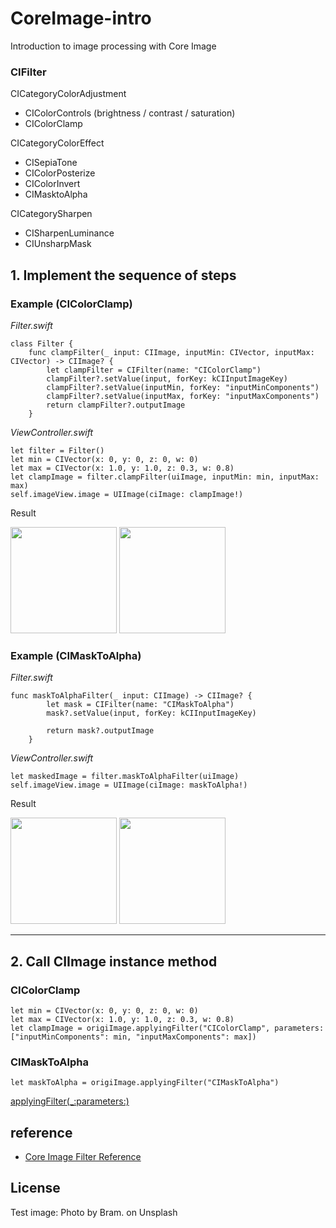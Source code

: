 # CoreImage-intro
Introduction to image processing with Core Image

### CIFilter
CICategoryColorAdjustment
- CIColorControls (brightness / contrast / saturation)
- CIColorClamp

CICategoryColorEffect
- CISepiaTone
- CIColorPosterize
- CIColorInvert
- CIMasktoAlpha

CICategorySharpen
- CISharpenLuminance
- CIUnsharpMask

## 1. Implement the sequence of steps

### Example (CIColorClamp)

_Filter.swift_
```
class Filter {
    func clampFilter(_ input: CIImage, inputMin: CIVector, inputMax: CIVector) -> CIImage? {
        let clampFilter = CIFilter(name: "CIColorClamp")
        clampFilter?.setValue(input, forKey: kCIInputImageKey)
        clampFilter?.setValue(inputMin, forKey: "inputMinComponents")
        clampFilter?.setValue(inputMax, forKey: "inputMaxComponents")
        return clampFilter?.outputImage
    }
```
_ViewController.swift_
```
let filter = Filter()
let min = CIVector(x: 0, y: 0, z: 0, w: 0)
let max = CIVector(x: 1.0, y: 1.0, z: 0.3, w: 0.8)
let clampImage = filter.clampFilter(uiImage, inputMin: min, inputMax: max)
self.imageView.image = UIImage(ciImage: clampImage!)
```

Result

<img src="https://github.com/khhk10/CoreImage-intro/blob/master/images/clamp_before.png" height="170"> <img src="https://github.com/khhk10/CoreImage-intro/blob/master/images/clamp_after.png" height="170">

### Example (CIMaskToAlpha)

_Filter.swift_
```
func maskToAlphaFilter(_ input: CIImage) -> CIImage? {
        let mask = CIFilter(name: "CIMaskToAlpha")
        mask?.setValue(input, forKey: kCIInputImageKey)
        
        return mask?.outputImage
    }
```

_ViewController.swift_
```
let maskedImage = filter.maskToAlphaFilter(uiImage)
self.imageView.image = UIImage(ciImage: maskToAlpha!)
```

Result

<img src="https://github.com/khhk10/CoreImage-intro/blob/master/images/maskToAlpha_before.png" height="170"> <img src="https://github.com/khhk10/CoreImage-intro/blob/master/images/maskToAlpha_after.png" height="170">

___

## 2. Call CIImage instance method

### CIColorClamp

```
let min = CIVector(x: 0, y: 0, z: 0, w: 0)
let max = CIVector(x: 1.0, y: 1.0, z: 0.3, w: 0.8)
let clampImage = origiImage.applyingFilter("CIColorClamp", parameters: ["inputMinComponents": min, "inputMaxComponents": max])
```

### CIMaskToAlpha

```
let maskToAlpha = origiImage.applyingFilter("CIMaskToAlpha")
```

[applyingFilter(\_:parameters:)](https://developer.apple.com/documentation/coreimage/ciimage/1437589-applyingfilter)

## reference

- [Core Image Filter Reference](https://developer.apple.com/library/archive/documentation/GraphicsImaging/Reference/CoreImageFilterReference/index.html#//apple_ref/doc/filter/ci/CIBloom)

## License

Test image: Photo by Bram. on Unsplash

